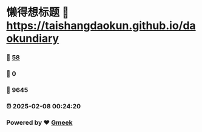 # 懒得想标题 :link: https://taishangdaokun.github.io/daokundiary 
### :page_facing_up: [58](https://taishangdaokun.github.io/daokundiary/tag.html) 
### :speech_balloon: 0 
### :hibiscus: 9645 
### :alarm_clock: 2025-02-08 00:24:20 
### Powered by :heart: [Gmeek](https://github.com/Meekdai/Gmeek)

